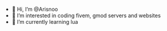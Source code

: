 - 👋 Hi, I’m @Arisnoo
- 👀 I’m interested in coding fivem, gmod servers and websites
- 🌱 I’m currently learning lua

<!---
Arisnoo/Arisnoo is a ✨ special ✨ repository because its `README.md` (this file) appears on your GitHub profile.
You can click the Preview link to take a look at your changes.
--->
